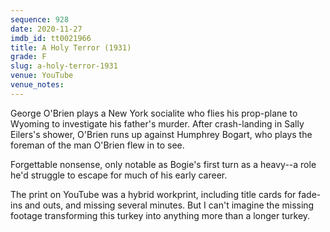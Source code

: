```yaml
---
sequence: 928
date: 2020-11-27
imdb_id: tt0021966
title: A Holy Terror (1931)
grade: F
slug: a-holy-terror-1931
venue: YouTube
venue_notes:
---
```


George O'Brien plays a New York socialite who flies his prop-plane to Wyoming to investigate his father's murder. After crash-landing in Sally Eilers's shower, O'Brien runs up against Humphrey Bogart, who plays the foreman of the man O'Brien flew in to see.

<!-- end -->

Forgettable nonsense, only notable as Bogie's first turn as a heavy--a role he'd struggle to escape for much of his early career.

The print on YouTube was a hybrid workprint, including title cards for fade-ins and outs, and missing several minutes. But I can't imagine the missing footage transforming this turkey into anything more than a longer turkey.